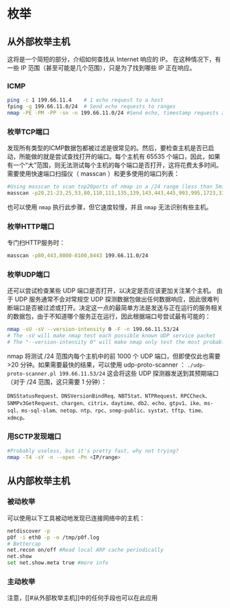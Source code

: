 # 枚举
## 从外部枚举主机
这将是一个简短的部分，介绍如何查找从 Internet 响应的 IP。 在这种情况下，有一些 IP 范围（甚至可能是几个范围），只是为了找到哪些 IP 正在响应。
### ICMP
```sh
ping -c 1 199.66.11.4    # 1 echo request to a host
fping -g 199.66.11.0/24  # Send echo requests to ranges
nmap -PE -PM -PP -sn -n 199.66.11.0/24 #Send echo, timestamp requests and subnet mask requests
```
### 枚举TCP端口
发现所有类型的ICMP数据包都被过滤是很常见的。然后，要检查主机是否已启动，所能做的就是尝试查找打开的端口。每个主机有 65535 个端口，因此，如果有一个“大”范围，则无法测试每个主机的每个端口是否打开，这将花费太多时间。需要使用快速端口扫描仪（ masscan ）和更多使用的端口列表：
```sh
#Using masscan to scan top20ports of nmap in a /24 range (less than 5min)
masscan -p20,21-23,25,53,80,110,111,135,139,143,443,445,993,995,1723,3306,3389,5900,8080 199.66.11.0/24
```
也可以使用 `nmap` 执行此步骤，但它速度较慢，并且 `nmap` 无法识别有些主机。
### 枚举HTTP端口
专门扫HTTP服务时：
```sh
masscan -p80,443,8000-8100,8443 199.66.11.0/24
```
### 枚举UDP端口
还可以尝试检查某些 UDP 端口是否打开，以决定是否应该更加关注某个主机。 由于 UDP 服务通常不会对常规空 UDP 探测数据包做出任何数据响应，因此很难判断端口是否被过滤或打开。决定这一点的最简单方法是发送与正在运行的服务相关的数据包，由于不知道哪个服务正在运行，因此根据端口号尝试最有可能的：
```sh
nmap -sU -sV --version-intensity 0 -F -n 199.66.11.53/24
# The -sV will make nmap test each possible known UDP service packet
# The "--version-intensity 0" will make nmap only test the most probable
```
nmap 将测试 /24 范围内每个主机中的前 1000 个 UDP 端口，但即使仅此也需要 >20 分钟。如果需要最快的结果，可以使用 udp-proto-scanner ： `./udp-proto-scanner.pl 199.66.11.53/24` 这会将这些 UDP 探测器发送到其预期端口（对于 /24 范围，这只需要 1 分钟）：
```UDP服务探针
DNSStatusRequest、DNSVersionBindReq、NBTStat、NTPRequest、RPCCheck、SNMPv3GetRequest、chargen、citrix、daytime、db2、echo、gtpv1、ike、ms-sql、ms-sql-slam、netop、ntp、rpc、snmp-public、systat、tftp、time、xdmcp。
```
### 用SCTP发现端口
```sh
#Probably useless, but it's pretty fast, why not trying?
nmap -T4 -sY -n --open -Pn <IP/range>
```
## 从内部枚举主机
### 被动枚举
可以使用以下工具被动地发现已连接网络中的主机：
```sh
netdiscover -p
p0f -i eth0 -p -o /tmp/p0f.log
# Bettercap
net.recon on/off #Read local ARP cache periodically
net.show
set net.show.meta true #more info
```
### 主动枚举
注意，[[#从外部枚举主机]]中的任何手段也可以在此应用